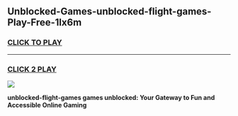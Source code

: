 
## Unblocked-Games-unblocked-flight-games-Play-Free-1lx6m
<h3>
<a href="https://premium76.site?title=unblocked-flight-games&ref=24M">CLICK TO PLAY</a></h3>
<hr>

<h3>
<a href="https://premium76.site?title=unblocked-flight-games&ref=24M">CLICK 2 PLAY</a>
  
</h3>

<a href="https://premium76.site?title=unblocked-flight-games&ref=24M"><img src="https://clearcache.store/games.png"></a>


**unblocked-flight-games games unblocked: Your Gateway to Fun and Accessible Online Gaming**
